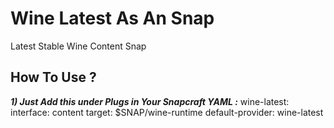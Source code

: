 # Wine Latest As An Snap
Latest  Stable Wine Content Snap

## How To Use ?

***1) Just Add this under Plugs in Your Snapcraft YAML :***
    wine-latest:
    interface: content
    target: $SNAP/wine-runtime
    default-provider: wine-latest
   
